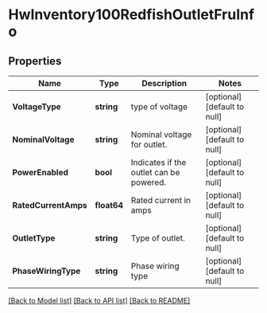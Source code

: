 # HwInventory100RedfishOutletFruInfo

## Properties
Name | Type | Description | Notes
------------ | ------------- | ------------- | -------------
**VoltageType** | **string** | type of voltage | [optional] [default to null]
**NominalVoltage** | **string** | Nominal voltage for outlet. | [optional] [default to null]
**PowerEnabled** | **bool** | Indicates if the outlet can be powered. | [optional] [default to null]
**RatedCurrentAmps** | **float64** | Rated current in amps | [optional] [default to null]
**OutletType** | **string** | Type of outlet. | [optional] [default to null]
**PhaseWiringType** | **string** | Phase wiring type | [optional] [default to null]

[[Back to Model list]](../README.md#documentation-for-models) [[Back to API list]](../README.md#documentation-for-api-endpoints) [[Back to README]](../README.md)

